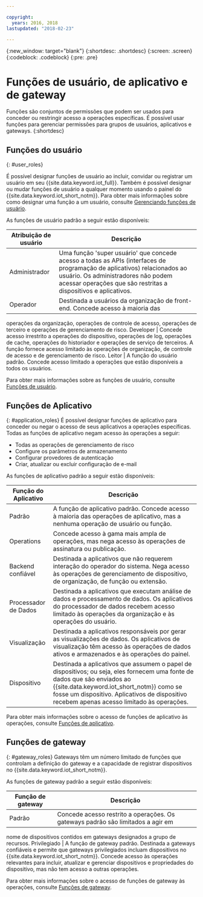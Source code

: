```yaml
---

copyright:
  years: 2016, 2018
lastupdated: "2018-02-23"

---
```


{:new_window: target="blank"}
{:shortdesc: .shortdesc}
{:screen: .screen}
{:codeblock: .codeblock}
{:pre: .pre}

# Funções de usuário, de aplicativo e de gateway

Funções são conjuntos de permissões que podem ser usados para conceder ou restringir acesso a operações específicas. É possível usar funções para gerenciar permissões para grupos de usuários, aplicativos e gateways.
{:shortdesc}

## Funções do usuário
{: #user_roles}

É possível designar funções de usuário ao incluir, convidar ou registrar um usuário em seu {{site.data.keyword.iot_full}}. Também é possível designar ou mudar funções de usuário a qualquer momento usando o painel do {{site.data.keyword.iot_short_notm}}. Para obter mais informações sobre como designar uma função a um usuário, consulte [Gerenciando funções de usuário](managing_user_roles.html).

As funções de usuário padrão a seguir estão disponíveis:

Atribuição de usuário | Descrição
------------- | -------------
Administrador | Uma função 'super usuário' que concede acesso a todas as APIs (interfaces de programação de aplicativos) relacionados ao usuário. Os administradores não podem acessar operações que são restritas a dispositivos e aplicativos.
Operador | Destinada a usuários da organização de front-end. Concede acesso à maioria das
operações da organização, operações de controle de acesso, operações de terceiro e operações
de gerenciamento de risco.
Developer | Concede acesso irrestrito a operações do dispositivo, operações de log, operações de cache, operações do historiador e operações de serviço de terceiros. A função fornece acesso limitado às operações de organização, de controle de acesso e de gerenciamento de risco.
Leitor | A função do usuário padrão. Concede acesso limitado a operações que estão disponíveis a todos os usuários.

Para obter mais informações sobre as funções de usuário, consulte [Funções de usuário](reference/roles_access.html).

## Funções de Aplicativo
{: #application_roles}
É possível designar funções de aplicativo para conceder ou negar o acesso de seus aplicativos a operações específicas. Todas as funções de aplicativo negam acesso às operações a seguir:

- Todas as operações de gerenciamento de risco
- Configure os parâmetros de armazenamento
- Configurar provedores de autenticação
- Criar, atualizar ou excluir configuração de e-mail

As funções de aplicativo padrão a seguir estão disponíveis:

Função do Aplicativo | Descrição
------------- | -------------
Padrão | A função de aplicativo padrão. Concede acesso à maioria das operações de aplicativo, mas a nenhuma operação de usuário ou função.   
Operations | Concede acesso à gama mais ampla de operações, mas nega acesso às operações de assinatura ou publicação.
Backend confiável | Destinada a aplicativos que não requerem interação do operador do sistema. Nega acesso às operações de gerenciamento de dispositivo, de organização, de função ou extensão.
Processador de Dados | Destinada a aplicativos que executam análise de dados e processamento de dados. Os aplicativos do processador de dados recebem acesso limitado às operações da organização e às operações do usuário.
Visualização | Destinada a aplicativos responsáveis por gerar as visualizações de dados. Os aplicativos de visualização têm acesso às operações de dados ativos e armazenados e às operações do painel.
Dispositivo | Destinada a aplicativos que assumem o papel de dispositivos; ou seja, eles fornecem uma fonte de dados que são enviados ao {{site.data.keyword.iot_short_notm}} como se fosse um dispositivo. Aplicativos de dispositivo recebem apenas acesso limitado às operações.

Para obter mais informações sobre o acesso de funções de aplicativo às operações, consulte [Funções de aplicativo](reference/app_roles_access.html).

## Funções de gateway
{: #gateway_roles}
Gateways têm um número limitado de funções que controlam a definição do gateway e a capacidade de registrar dispositivos no {{site.data.keyword.iot_short_notm}}.

As funções de gateway padrão a seguir estão disponíveis:

Função de gateway | Descrição
------------- | -------------
Padrão | Concede acesso restrito a operações. Os gateways padrão são limitados a agir em
nome de dispositivos contidos em gateways designados a grupo de recursos.
Privilegiado | A função de gateway padrão. Destinada a gateways confiáveis e permite que gateways privilegiados incluam dispositivos no {{site.data.keyword.iot_short_notm}}. Concede acesso às operações relevantes para incluir, atualizar e gerenciar dispositivos e propriedades do dispositivo, mas não tem acesso a outras operações.  

Para obter mais informações sobre o acesso de funções de gateway às operações, consulte [Funções de gateway](reference/gateway_roles_access.html).

